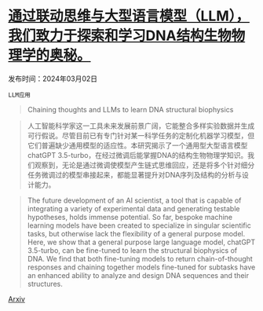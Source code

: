 # [通过联动思维与大型语言模型（LLM），我们致力于探索和学习DNA结构生物物理学的奥秘。](https://arxiv.org/abs/2403.01332)

发布时间：2024年03月02日

`LLM应用`

> Chaining thoughts and LLMs to learn DNA structural biophysics

> 人工智能科学家这一工具未来发展前景广阔，它能整合多样实验数据并生成可行假说。尽管目前已有专门针对某一科学任务的定制化机器学习模型，但它们普遍缺少通用模型的适应性。本研究揭示了一个通用型大型语言模型chatGPT 3.5-turbo，在经过微调后能掌握DNA的结构生物物理学知识。我们观察到，无论是通过微调使模型产生链式思维回应，还是将多个针对细分任务微调过的模型串接起来，都能显著提升对DNA序列及结构的分析与设计能力。

> The future development of an AI scientist, a tool that is capable of integrating a variety of experimental data and generating testable hypotheses, holds immense potential. So far, bespoke machine learning models have been created to specialize in singular scientific tasks, but otherwise lack the flexibility of a general purpose model. Here, we show that a general purpose large language model, chatGPT 3.5-turbo, can be fine-tuned to learn the structural biophysics of DNA. We find that both fine-tuning models to return chain-of-thought responses and chaining together models fine-tuned for subtasks have an enhanced ability to analyze and design DNA sequences and their structures.

[Arxiv](https://arxiv.org/abs/2403.01332)